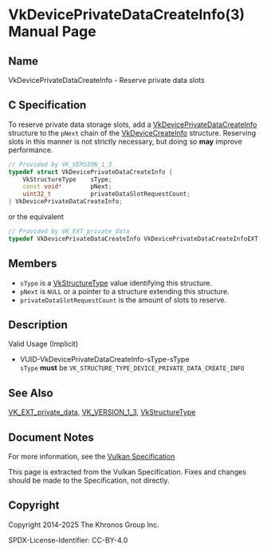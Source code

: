 # VkDevicePrivateDataCreateInfo(3) Manual Page

## Name

VkDevicePrivateDataCreateInfo - Reserve private data slots



## [](#_c_specification)C Specification

To reserve private data storage slots, add a [VkDevicePrivateDataCreateInfo](https://registry.khronos.org/vulkan/specs/latest/man/html/VkDevicePrivateDataCreateInfo.html) structure to the `pNext` chain of the [VkDeviceCreateInfo](https://registry.khronos.org/vulkan/specs/latest/man/html/VkDeviceCreateInfo.html) structure. Reserving slots in this manner is not strictly necessary, but doing so **may** improve performance.

```c++
// Provided by VK_VERSION_1_3
typedef struct VkDevicePrivateDataCreateInfo {
    VkStructureType    sType;
    const void*        pNext;
    uint32_t           privateDataSlotRequestCount;
} VkDevicePrivateDataCreateInfo;
```

or the equivalent

```c++
// Provided by VK_EXT_private_data
typedef VkDevicePrivateDataCreateInfo VkDevicePrivateDataCreateInfoEXT;
```

## [](#_members)Members

- `sType` is a [VkStructureType](https://registry.khronos.org/vulkan/specs/latest/man/html/VkStructureType.html) value identifying this structure.
- `pNext` is `NULL` or a pointer to a structure extending this structure.
- `privateDataSlotRequestCount` is the amount of slots to reserve.

## [](#_description)Description

Valid Usage (Implicit)

- [](#VUID-VkDevicePrivateDataCreateInfo-sType-sType)VUID-VkDevicePrivateDataCreateInfo-sType-sType  
  `sType` **must** be `VK_STRUCTURE_TYPE_DEVICE_PRIVATE_DATA_CREATE_INFO`

## [](#_see_also)See Also

[VK\_EXT\_private\_data](https://registry.khronos.org/vulkan/specs/latest/man/html/VK_EXT_private_data.html), [VK\_VERSION\_1\_3](https://registry.khronos.org/vulkan/specs/latest/man/html/VK_VERSION_1_3.html), [VkStructureType](https://registry.khronos.org/vulkan/specs/latest/man/html/VkStructureType.html)

## [](#_document_notes)Document Notes

For more information, see the [Vulkan Specification](https://registry.khronos.org/vulkan/specs/latest/html/vkspec.html#VkDevicePrivateDataCreateInfo)

This page is extracted from the Vulkan Specification. Fixes and changes should be made to the Specification, not directly.

## [](#_copyright)Copyright

Copyright 2014-2025 The Khronos Group Inc.

SPDX-License-Identifier: CC-BY-4.0